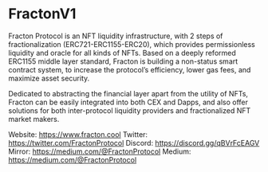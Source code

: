 # FractonV1

Fracton Protocol is an NFT liquidity infrastructure, with 2 steps of fractionalization (ERC721-ERC1155-ERC20), which provides permissionless liquidity and oracle for all kinds of NFTs. Based on a deeply reformed ERC1155 middle layer standard, Fracton is building a non-status smart contract system, to increase the protocol’s efficiency, lower gas fees, and maximize asset security.

Dedicated to abstracting the financial layer apart from the utility of NFTs, Fracton can be easily integrated into both CEX and Dapps, and also offer solutions for both inter-protocol liquidity providers and fractionalized NFT market makers.


Website: https://www.fracton.cool
Twitter: https://twitter.com/FractonProtocol
Discord: https://discord.gg/qBVrFcEAGV
Mirror: https://medium.com/@FractonProtocol
Medium: https://medium.com/@FractonProtocol
